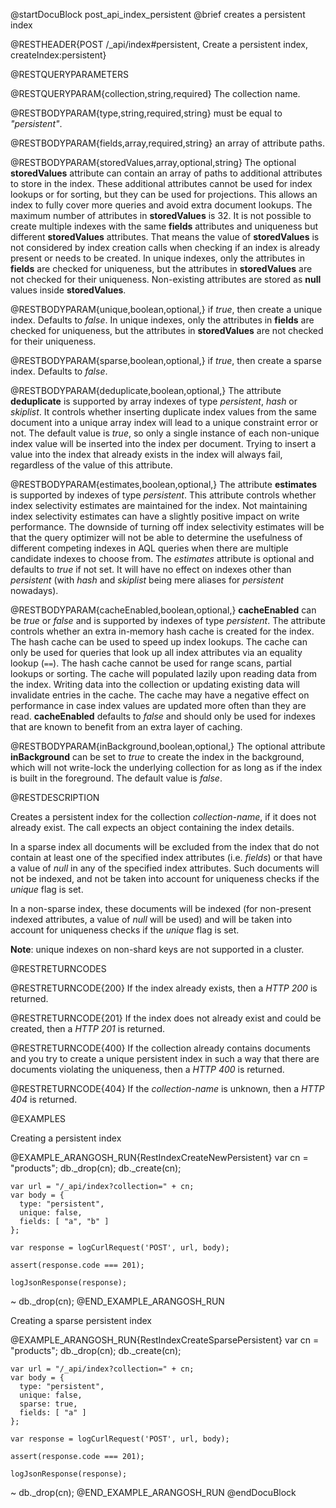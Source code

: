 
@startDocuBlock post_api_index_persistent
@brief creates a persistent index

@RESTHEADER{POST /_api/index#persistent, Create a persistent index, createIndex:persistent}

@RESTQUERYPARAMETERS

@RESTQUERYPARAM{collection,string,required}
The collection name.

@RESTBODYPARAM{type,string,required,string}
must be equal to *"persistent"*.

@RESTBODYPARAM{fields,array,required,string}
an array of attribute paths.

@RESTBODYPARAM{storedValues,array,optional,string}
The optional **storedValues** attribute can contain an array of paths to additional 
attributes to store in the index. These additional attributes cannot be used for
index lookups or for sorting, but they can be used for projections. This allows an
index to fully cover more queries and avoid extra document lookups.
The maximum number of attributes in **storedValues** is 32.
It is not possible to create multiple indexes with the same **fields** attributes
and uniqueness but different **storedValues** attributes. That means the value of 
**storedValues** is not considered by index creation calls when checking if an 
index is already present or needs to be created.
In unique indexes, only the attributes in **fields** are checked for uniqueness,
but the attributes in **storedValues** are not checked for their uniqueness. 
Non-existing attributes are stored as **null** values inside **storedValues**.

@RESTBODYPARAM{unique,boolean,optional,}
if *true*, then create a unique index. Defaults to *false*.
In unique indexes, only the attributes in **fields** are checked for uniqueness,
but the attributes in **storedValues** are not checked for their uniqueness.

@RESTBODYPARAM{sparse,boolean,optional,}
if *true*, then create a sparse index. Defaults to *false*.

@RESTBODYPARAM{deduplicate,boolean,optional,}
The attribute **deduplicate** is supported by array indexes of type *persistent*,
*hash* or *skiplist*. It controls whether inserting duplicate index values
from the same document into a unique array index will lead to a unique constraint
error or not. The default value is *true*, so only a single instance of each
non-unique index value will be inserted into the index per document. Trying to
insert a value into the index that already exists in the index will always fail,
regardless of the value of this attribute.

@RESTBODYPARAM{estimates,boolean,optional,}
The attribute **estimates** is supported by indexes of type *persistent*. This
attribute controls whether index selectivity estimates are maintained for the
index. Not maintaining index selectivity estimates can have a slightly positive
impact on write performance.
The downside of turning off index selectivity estimates will be that
the query optimizer will not be able to determine the usefulness of different
competing indexes in AQL queries when there are multiple candidate indexes to
choose from.
The *estimates* attribute is optional and defaults to *true* if not set. It will
have no effect on indexes other than *persistent* (with *hash* and *skiplist*
being mere aliases for *persistent* nowadays).

@RESTBODYPARAM{cacheEnabled,boolean,optional,}
**cacheEnabled** can be *true* or *false* and is supported by indexes of type
*persistent*. The attribute controls whether an extra in-memory hash cache is
created for the index. The hash cache can be used to speed up index lookups.
The cache can only be used for queries that look up all index attributes via
an equality lookup (`==`). The hash cache cannot be used for range scans,
partial lookups or sorting.
The cache will populated lazily upon reading data from the index. Writing data
into the collection or updating existing data will invalidate entries in the
cache. The cache may have a negative effect on performance in case index values
are updated more often than they are read.
**cacheEnabled** defaults to *false* and should only be used for indexes that
are known to benefit from an extra layer of caching.

@RESTBODYPARAM{inBackground,boolean,optional,}
The optional attribute **inBackground** can be set to *true* to create the index
in the background, which will not write-lock the underlying collection for
as long as if the index is built in the foreground. The default value is *false*.

@RESTDESCRIPTION

Creates a persistent index for the collection *collection-name*, if
it does not already exist. The call expects an object containing the index
details.

In a sparse index all documents will be excluded from the index that do not
contain at least one of the specified index attributes (i.e. *fields*) or that
have a value of *null* in any of the specified index attributes. Such documents
will not be indexed, and not be taken into account for uniqueness checks if
the *unique* flag is set.

In a non-sparse index, these documents will be indexed (for non-present
indexed attributes, a value of *null* will be used) and will be taken into
account for uniqueness checks if the *unique* flag is set.

**Note**: unique indexes on non-shard keys are not supported in a cluster.

@RESTRETURNCODES

@RESTRETURNCODE{200}
If the index already exists, then a *HTTP 200* is
returned.

@RESTRETURNCODE{201}
If the index does not already exist and could be created, then a *HTTP 201*
is returned.

@RESTRETURNCODE{400}
If the collection already contains documents and you try to create a unique
persistent index in such a way that there are documents violating the
uniqueness, then a *HTTP 400* is returned.

@RESTRETURNCODE{404}
If the *collection-name* is unknown, then a *HTTP 404* is returned.

@EXAMPLES

Creating a persistent index

@EXAMPLE_ARANGOSH_RUN{RestIndexCreateNewPersistent}
    var cn = "products";
    db._drop(cn);
    db._create(cn);

    var url = "/_api/index?collection=" + cn;
    var body = {
      type: "persistent",
      unique: false,
      fields: [ "a", "b" ]
    };

    var response = logCurlRequest('POST', url, body);

    assert(response.code === 201);

    logJsonResponse(response);
  ~ db._drop(cn);
@END_EXAMPLE_ARANGOSH_RUN

Creating a sparse persistent index

@EXAMPLE_ARANGOSH_RUN{RestIndexCreateSparsePersistent}
    var cn = "products";
    db._drop(cn);
    db._create(cn);

    var url = "/_api/index?collection=" + cn;
    var body = {
      type: "persistent",
      unique: false,
      sparse: true,
      fields: [ "a" ]
    };

    var response = logCurlRequest('POST', url, body);

    assert(response.code === 201);

    logJsonResponse(response);
  ~ db._drop(cn);
@END_EXAMPLE_ARANGOSH_RUN
@endDocuBlock
